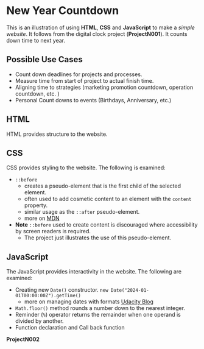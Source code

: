 # New Year Countdown

This is an illustration of using **HTML**, **CSS** and **JavaScript** to make a _simple website_. It follows from the digital clock project (**ProjectN001**). It counts down time to next year.

## Possible Use Cases

- Count down deadlines for projects and processes.
- Measure time from start of project to actual finish time.
- Aligning time to strategies (marketing promotion countdown, operation countdown, etc. )
- Personal Count downs to events (Birthdays, Anniversary, etc.)

## HTML

HTML provides structure to the website.

## CSS

CSS provides styling to the website. The following is examined:

- `::before`
  - creates a pseudo-element that is the first child of the selected element.
  - often used to add cosmetic content to an element with the `content` property.
  - similar usage as the `::after` pseudo-element.
  - more on [MDN](https://developer.mozilla.org/en-US/docs/Web/CSS/::before)
- **Note** `::before` used to create content is discouraged where accessibility by screen readers is required. 
  - The project just illustrates the use of this pseudo-element.

## JavaScript

The JavaScript provides interactivity in the website. The following are examined:

- Creating new `Date()` constructor. `new Date("2024-01-01T00:00:00Z").getTime()`
  - more on managing dates with formats [Udacity Blog](https://www.udacity.com/blog/2021/05/managing-dates-with-javascript-date-formats.html)
- `Math.floor()` method rounds a number down to the nearest integer.
- Reminder (`%`) operator returns the remainder when one operand is divided by another.
- Function declaration and Call back function

**ProjectN002**
